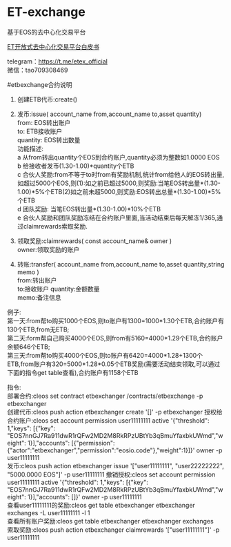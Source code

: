 # ET-exchange
基于EOS的去中心化交易平台<br>

[ET开放式去中心化交易平台白皮书](https://github.com/eostoken/ET-exchange/blob/master/WhitePaper.md)

telegram：https://t.me/etex_official <br>
微信：tao709308469


#etbexchange合约说明
1. 创建ETB代币:create() 

2. 发币:issue( account_name from,account_name to,asset quantity)     
from: EOS转出账户   
to: ETB接收账户     
quantity: EOS转出数量   
功能描述:   
a 从from转出quantity个EOS到合约账户,quantity必须为整数如1.0000 EOS   
b 给接收者发币(1.30-1.00)\*quantity个ETB    
c 合伙人奖励:from不等于to时from有奖励机制,统计from给他人的EOS转出量,如超过5000个EOS,则(1):如之前已超过5000,则奖励:当笔EOS转出量\*(1.30-1.00)\*5%个ETB(2)如之前未超5000,则奖励:EOS转出总量\*(1.30-1.00)\*5%个ETB  
d 团队奖励: 当笔EOS转出量\*(1.30-1.00)\*10%个ETB    
e 合伙人奖励和团队奖励冻结在合约账户里面,当活动结束后每天解冻1/365,通过claimrewards索取奖励.

3. 领取奖励:claimrewards( const account_name& owner )   
owner:领取奖励的账户

4. 转账:transfer( account_name from,account_name to,asset quantity,string memo )  
from:转出账户   
to:接收账户 
quantity:金额数量   
memo:备注信息


例子:     
第一天:from帮to购买1000个EOS,则to账户有1300=1000\*1.30个ETB,合约账户有130个ETB,from无ETB;     
第二天:form帮自己购买4000个EOS,则from有5160=4000\*1.29个ETB,合约账户余额646个ETB;     
第三天:from帮to购买4000个EOS,则to账户有6420=4000\*1.28+1300个ETB,from账户有320=5000\*1.28\*0.05个ETB奖励(需要活动结束领取,可以通过下面的指令get table查看),合约账户有1158个ETB

     
指令:     
部署合约:cleos set contract etbexchanger /contracts/etbexchange -p etbexchanger          
创建代币:cleos push action etbexchanger create '[]' -p etbexchanger
授权给合约账户:cleos set account permission user11111111 active '{"threshold": 1,"keys": [{"key": "EOS7nnGJ7Ra911dwR1rQFw2MD2M8RkRPzUBtYb3qBmuYfaxbkUWmd","weight": 1}],"accounts": [{"permission":{"actor":"etbexchanger","permission":"eosio.code"},"weight":1}]}' owner -p user11111111             
发币:cleos push action etbexchanger issue '["user11111111", "user22222222", "5000.0000 EOS"]' -p user11111111
撤销授权:cleos set account permission user11111111 active '{"threshold": 1,"keys": [{"key": "EOS7nnGJ7Ra911dwR1rQFw2MD2M8RkRPzUBtYb3qBmuYfaxbkUWmd","weight": 1}],"accounts": []}' owner -p user11111111                  
查看user11111111的奖励:cleos get table etbexchanger etbexchanger exchanges -L user11111111 -l 1      
查看所有账户奖励:cleos get table etbexchanger etbexchanger exchanges        
索取奖励:cleos push action etbexchanger claimrewards '["user11111111"]' -p user11111111             
